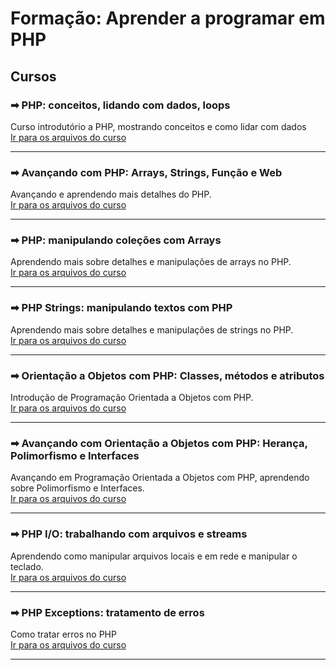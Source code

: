 # Formação: Aprender a programar em PHP

## Cursos

### ➡ PHP: conceitos, lidando com dados, loops

Curso introdutório a PHP, mostrando conceitos e como lidar com dados  
[Ir para os arquivos do curso](./01-PHP-conceitos/)

---

### ➡ Avançando com PHP: Arrays, Strings, Função e Web

Avançando e aprendendo mais detalhes do PHP.  
[Ir para os arquivos do curso](./02-Avancando/)

---

### ➡ PHP: manipulando coleções com Arrays

Aprendendo mais sobre detalhes e manipulações de arrays no PHP.  
[Ir para os arquivos do curso](./03-Manipulando-arrays/)

---

### ➡ PHP Strings: manipulando textos com PHP

Aprendendo mais sobre detalhes e manipulações de strings no PHP.  
[Ir para os arquivos do curso](./04-Tratando-strings/)

---

### ➡ Orientação a Objetos com PHP: Classes, métodos e atributos

Introdução de Programação Orientada a Objetos com PHP.  
[Ir para os arquivos do curso](./05-Introducao-POO/)

---

### ➡ Avançando com Orientação a Objetos com PHP: Herança, Polimorfismo e Interfaces

Avançando em Programação Orientada a Objetos com PHP, aprendendo sobre Polimorfismo e Interfaces.  
[Ir para os arquivos do curso](./06-Avancando-POO/)

---

### ➡ PHP I/O: trabalhando com arquivos e streams

Aprendendo como manipular arquivos locais e em rede e manipular o teclado.  
[Ir para os arquivos do curso](./07-PHP-IO/)

---

### ➡ PHP Exceptions: tratamento de erros

Como tratar erros no PHP  
[Ir para os arquivos do curso](./08-PHP-Exceptions/)

---

